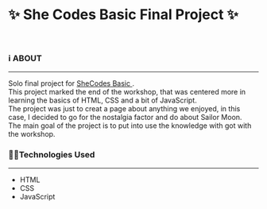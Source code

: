 <h1> ✨ She Codes Basic Final Project ✨ </h1>
<br>
<h3>ℹ️ ABOUT</h3>
  <hr>
Solo final project for <a href="https://www.shecodes.io/workshops"> SheCodes Basic </a>. 
<br>
This project marked the end of the workshop, that was centered more in learning the basics of HTML, CSS and a bit of JavaScript.
<br>
The project was just to creat a page about anything we enjoyed, in this case, I decided to go for the nostalgia factor and do about Sailor Moon.
<br>
The main goal of the project is to put into use the knowledge with got with the workshop.
<br>
<h3> 👩‍💻Technologies Used </h3>
<hr>
<ul>
  <li> HTML </li>
  <li> CSS </li>
  <li> JavaScript </li>
  </ul>
  

